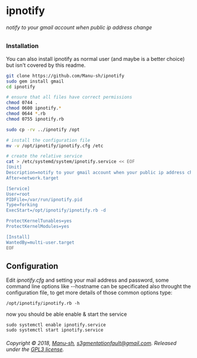 # ipnotify
######  notify to your gmail account when public ip address change 


### Installation
You can also install ipnotify as normal user (and maybe is a better choice)
but isn't covered by this readme.

```bash
git clone https://github.com/Manu-sh/ipnotify
sudo gem install gmail
cd ipnotify

# ensure that all files have correct permissions
chmod 0744 .
chmod 0600 ipnotify.*
chmod 0644 *.rb
chmod 0755 ipnotify.rb

sudo cp -rv ../ipnotify /opt

# install the configuration file
mv -v /opt/ipnotify/ipnotify.cfg /etc

# create the relative service
cat > /etc/systemd/system/ipnotify.service << EOF
[Unit]
Description=notify to your gmail account when your public ip address change
After=network.target

[Service]
User=root
PIDFile=/var/run/ipnotify.pid
Type=forking
ExecStart=/opt/ipnotify/ipnotify.rb -d

ProtectKernelTunables=yes
ProtectKernelModules=yes

[Install]
WantedBy=multi-user.target
EOF
```

## Configuration
Edit *ipnotify.cfg* and setting your mail address and password,
some command line options like --hostname can be specificated also
throught the configuration file, to get more details of those common options
type:

`/opt/ipnotify/ipnotify.rb -h`

now you should be able enable & start the service
```
sudo systemctl enable ipnotify.service
sudo systemctl start ipnotify.service
```

###### Copyright © 2018, [Manu-sh](https://github.com/Manu-sh), s3gmentationfault@gmail.com. Released under the [GPL3 license](LICENSE).
